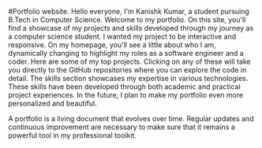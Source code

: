 #Portfolio website. 
Hello everyone, I'm Kanishk Kumar, a student pursuing B.Tech in Computer Science. 
Welcome to my portfolio.
On this site, you'll find a showcase of my projects and skills developed through my journey as a computer science student. I wanted my project to be interactive and responsive.
On my homepage, you'll see a little about who I am, dynamically changing to highlight my roles as a software engineer and a coder.
Here are some of my top projects. Clicking on any of these will take you directly to the GitHub repositories where you can explore the code in detail.
The skills section showcases my expertise in various technologies. These skills have been developed through both academic and practical project experiences.
In the future, I plan to make my portfolio even more personalized and beautiful. 

A portfolio is a living document that evolves over time. Regular updates and continuous improvement are necessary to make sure that it remains a powerful tool in my professional toolkit.
